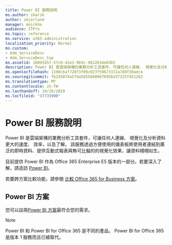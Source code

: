 ```yaml
---
title: Power BI 服務說明
ms.author: sharik
author: skjerland
manager: mnirkhe
audience: ITPro
ms.topic: reference
ms.service: o365-administration
localization_priority: Normal
ms.custom:
- Adm_ServiceDesc
- Adm_ServiceDesc_top
ms.assetid: 18093d57-57c0-41e3-9b9c-9812634e03b5
description: Power BI 是雲端架構的業務分析工具套件，可讓任何人連線、 視覺化及分析資料更大的速度、 效率，以及了解。 該服務透過方便使用的儀表板將使用者連結到廣泛的即時資料、提供互動式報表與無可比擬的的視覺化效果，讓資料栩栩如生。
ms.openlocfilehash: 1190c6af728f3f09c023f59673372a7ddf30adce
ms.sourcegitcommit: fb245074a57da585566096f6956d37325f451262
ms.translationtype: MT
ms.contentlocale: zh-TW
ms.lasthandoff: 10/26/2019
ms.locfileid: "37733990"
---
```

# <a name="power-bi-service-description"></a>Power BI 服務說明

Power BI 是雲端架構的業務分析工具套件，可讓任何人連線、 視覺化及分析資料更大的速度、 效率，以及了解。 該服務透過方便使用的儀表板將使用者連結到廣泛的即時資料、提供互動式報表與無可比擬的的視覺化效果，讓資料栩栩如生。
  
目前提供 Power BI 作為 Office 365 Enterprise E5 版本的一部分。若要深入了解，請造訪 [Power BI](https://powerbi.microsoft.com/)。
  
若要跨方案比較功能，請參閱 [比較 Office 365 for Business 方案](https://go.microsoft.com/fwlink/?LinkID=799177&amp;clcid=0x409)。
  
## <a name="power-bi-plans"></a>Power BI 方案

您可以註冊[Power BI 方案](https://go.microsoft.com/fwlink/?LinkID=786854)最符合您的需求。 
  
> [!NOTE]
> Power BI 和 Power BI for Office 365 是不同的產品。 Power BI for Office 365 是版本 1 服務而且已被取代。 
  